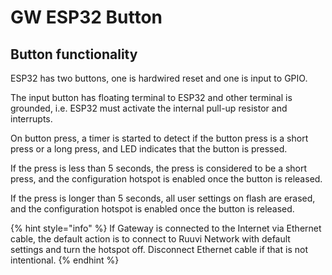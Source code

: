 # GW ESP32 Button

## Button functionality

ESP32 has two buttons, one is hardwired reset and one is input to GPIO.&#x20;

The input button has floating terminal to ESP32 and other terminal is grounded, i.e. ESP32 must activate the internal pull-up resistor and interrupts.

On button press, a timer is started to detect if the button press is a short press or a long press, and LED indicates that the button is pressed.

If the press is less than 5 seconds, the press is considered to be a short press, and the configuration hotspot is enabled once the button is released.&#x20;

If the press is longer than 5 seconds, all user settings on flash are erased, and the configuration hotspot is enabled once the button is released.&#x20;

{% hint style="info" %}
If Gateway is connected to the Internet via Ethernet cable, the default action is to connect to Ruuvi Network with default settings and turn the hotspot off. Disconnect Ethernet cable if that is not intentional.
{% endhint %}
